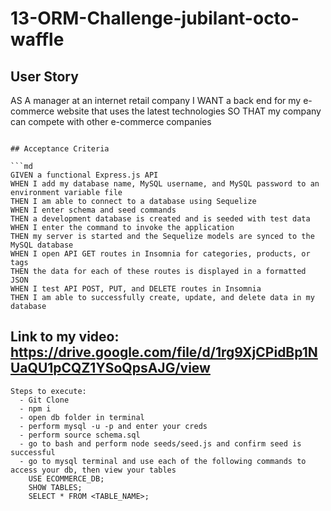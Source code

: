 # 13-ORM-Challenge-jubilant-octo-waffle

## User Story

AS A manager at an internet retail company
I WANT a back end for my e-commerce website that uses the latest technologies
SO THAT my company can compete with other e-commerce companies
```

## Acceptance Criteria

```md
GIVEN a functional Express.js API
WHEN I add my database name, MySQL username, and MySQL password to an environment variable file
THEN I am able to connect to a database using Sequelize
WHEN I enter schema and seed commands
THEN a development database is created and is seeded with test data
WHEN I enter the command to invoke the application
THEN my server is started and the Sequelize models are synced to the MySQL database
WHEN I open API GET routes in Insomnia for categories, products, or tags
THEN the data for each of these routes is displayed in a formatted JSON
WHEN I test API POST, PUT, and DELETE routes in Insomnia
THEN I am able to successfully create, update, and delete data in my database
```
## Link to my video: https://drive.google.com/file/d/1rg9XjCPidBp1NUaQU1pCQZ1YSoQpsAJG/view
```
Steps to execute:
  - Git Clone
  - npm i
  - open db folder in terminal
  - perform mysql -u -p and enter your creds
  - perform source schema.sql
  - go to bash and perform node seeds/seed.js and confirm seed is successful
  - go to mysql terminal and use each of the following commands to access your db, then view your tables
    USE ECOMMERCE_DB;
    SHOW TABLES;
    SELECT * FROM <TABLE_NAME>;
```
